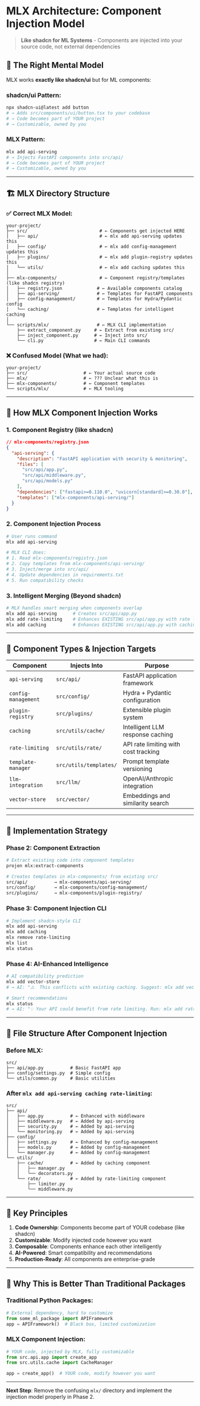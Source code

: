 # MLX Architecture: Component Injection Model

> **Like shadcn for ML Systems** - Components are injected into your source code, not external dependencies

## 🎯 **The Right Mental Model**

MLX works **exactly like shadcn/ui** but for ML components:

### **shadcn/ui Pattern:**
```bash
npx shadcn-ui@latest add button
# → Adds src/components/ui/button.tsx to your codebase
# → Code becomes part of YOUR project
# → Customizable, owned by you
```

### **MLX Pattern:**
```bash
mlx add api-serving
# → Injects FastAPI components into src/api/
# → Code becomes part of YOUR project  
# → Customizable, owned by you
```

---

## 🏗️ **MLX Directory Structure**

### **✅ Correct MLX Model:**

```
your-project/
├── src/                           # ← Components get injected HERE
│   ├── api/                       # ← mlx add api-serving updates this
│   ├── config/                    # ← mlx add config-management updates this
│   ├── plugins/                   # ← mlx add plugin-registry updates this
│   └── utils/                     # ← mlx add caching updates this
│
├── mlx-components/                # ← Component registry/templates (like shadcn registry)
│   ├── registry.json             # ← Available components catalog
│   ├── api-serving/              # ← Templates for FastAPI components
│   ├── config-management/        # ← Templates for Hydra/Pydantic config
│   └── caching/                  # ← Templates for intelligent caching
│
└── scripts/mlx/                  # ← MLX CLI implementation
    ├── extract_component.py     # ← Extract from existing src/
    ├── inject_component.py      # ← Inject into src/
    └── cli.py                   # ← Main CLI commands
```

### **❌ Confused Model (What we had):**
```
your-project/
├── src/                     # ← Your actual source code
├── mlx/                     # ← ??? Unclear what this is
├── mlx-components/          # ← Component templates
└── scripts/mlx/             # ← MLX tooling
```

---

## 🚀 **How MLX Component Injection Works**

### **1. Component Registry (like shadcn)**
```json
// mlx-components/registry.json
{
  "api-serving": {
    "description": "FastAPI application with security & monitoring",
    "files": [
      "src/api/app.py",
      "src/api/middleware.py", 
      "src/api/models.py"
    ],
    "dependencies": ["fastapi>=0.110.0", "uvicorn[standard]>=0.30.0"],
    "templates": ["mlx-components/api-serving/"]
  }
}
```

### **2. Component Injection Process**
```bash
# User runs command
mlx add api-serving

# MLX CLI does:
# 1. Read mlx-components/registry.json
# 2. Copy templates from mlx-components/api-serving/
# 3. Inject/merge into src/api/
# 4. Update dependencies in requirements.txt
# 5. Run compatibility checks
```

### **3. Intelligent Merging (Beyond shadcn)**
```python
# MLX handles smart merging when components overlap
mlx add api-serving      # Creates src/api/app.py
mlx add rate-limiting    # Enhances EXISTING src/api/app.py with rate limiting
mlx add caching          # Enhances EXISTING src/api/app.py with caching
```

---

## 🧩 **Component Types & Injection Targets**

| Component | Injects Into | Purpose |
|-----------|--------------|---------|
| `api-serving` | `src/api/` | FastAPI application framework |
| `config-management` | `src/config/` | Hydra + Pydantic configuration |
| `plugin-registry` | `src/plugins/` | Extensible plugin system |
| `caching` | `src/utils/cache/` | Intelligent LLM response caching |
| `rate-limiting` | `src/utils/rate/` | API rate limiting with cost tracking |
| `template-manager` | `src/utils/templates/` | Prompt template versioning |
| `llm-integration` | `src/llm/` | OpenAI/Anthropic integration |
| `vector-store` | `src/vector/` | Embeddings and similarity search |

---

## 🔧 **Implementation Strategy**

### **Phase 2: Component Extraction**
```bash
# Extract existing code into component templates
projen mlx:extract-components

# Creates templates in mlx-components/ from existing src/
src/api/          → mlx-components/api-serving/
src/config/       → mlx-components/config-management/
src/plugins/      → mlx-components/plugin-registry/
```

### **Phase 3: Component Injection CLI**
```bash
# Implement shadcn-style CLI
mlx add api-serving
mlx add caching 
mlx remove rate-limiting
mlx list
mlx status
```

### **Phase 4: AI-Enhanced Intelligence**
```bash
# AI compatibility prediction
mlx add vector-store
# → AI: "⚠️  This conflicts with existing caching. Suggest: mlx add vector-store --merge-cache"

# Smart recommendations  
mlx status
# → AI: "💡 Your API could benefit from rate limiting. Run: mlx add rate-limiting"
```

---

## 📁 **File Structure After Component Injection**

### **Before MLX:**
```
src/
├── api/app.py          # Basic FastAPI app
├── config/settings.py  # Simple config
└── utils/common.py     # Basic utilities
```

### **After `mlx add api-serving caching rate-limiting`:**
```
src/
├── api/
│   ├── app.py          # ← Enhanced with middleware
│   ├── middleware.py   # ← Added by api-serving
│   ├── security.py     # ← Added by api-serving
│   └── monitoring.py   # ← Added by api-serving
├── config/
│   ├── settings.py     # ← Enhanced by config-management
│   ├── models.py       # ← Added by config-management
│   └── manager.py      # ← Added by config-management
└── utils/
    ├── cache/          # ← Added by caching component
    │   ├── manager.py
    │   └── decorators.py
    └── rate/           # ← Added by rate-limiting component
        ├── limiter.py
        └── middleware.py
```

---

## 🎯 **Key Principles**

1. **Code Ownership**: Components become part of YOUR codebase (like shadcn)
2. **Customizable**: Modify injected code however you want
3. **Composable**: Components enhance each other intelligently  
4. **AI-Powered**: Smart compatibility and recommendations
5. **Production-Ready**: All components are enterprise-grade

---

## 🚀 **Why This is Better Than Traditional Packages**

### **Traditional Python Packages:**
```python
# External dependency, hard to customize
from some_ml_package import APIFramework
app = APIFramework()  # Black box, limited customization
```

### **MLX Component Injection:**
```python
# YOUR code, injected by MLX, fully customizable
from src.api.app import create_app
from src.utils.cache import CacheManager

app = create_app()  # YOUR code, modify however you want
```

---

**Next Step**: Remove the confusing `mlx/` directory and implement the injection model properly in Phase 2. 